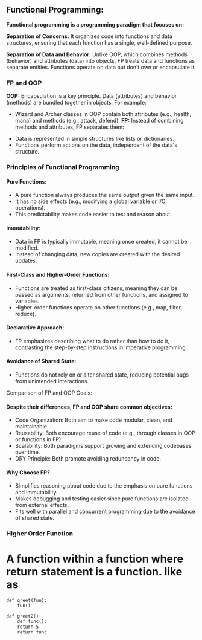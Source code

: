 ## Functional Programming:
**Functional programming is a programming paradigm that focuses on:**

**Separation of Concerns:** It organizes code into functions and data structures, ensuring that each function has a single, well-defined purpose.

**Separation of Data and Behavior:** Unlike OOP, which combines methods (behavior) and attributes (data) into objects, FP treats data and functions as separate entities. Functions operate on data but don’t own or encapsulate it.

### FP and OOP
**OOP:** Encapsulation is a key principle. Data (attributes) and behavior (methods) are bundled together in objects. For example:
+ Wizard and Archer classes in OOP contain both attributes (e.g., health, mana) and methods (e.g., attack, defend).
**FP:** Instead of combining methods and attributes, FP separates them:</p>
+ Data is represented in simple structures like lists or dictionaries.
+ Functions perform actions on the data, independent of the data's structure.

### Principles of Functional Programming

#### Pure Functions:
+ A pure function always produces the same output given the same input.
+ It has no side effects (e.g., modifying a global variable or I/O operations).
+ This predictability makes code easier to test and reason about.

#### Immutability:
+ Data in FP is typically immutable, meaning once created, it cannot be modified.
+ Instead of changing data, new copies are created with the desired updates.

#### First-Class and Higher-Order Functions:
+ Functions are treated as first-class citizens, meaning they can be passed as arguments, returned from other functions, and assigned to variables.
+ Higher-order functions operate on other functions (e.g., map, filter, reduce).

#### Declarative Approach:
+ FP emphasizes describing what to do rather than how to do it, contrasting the step-by-step instructions in imperative programming.

#### Avoidance of Shared State:
+ Functions do not rely on or alter shared state, reducing potential bugs from unintended interactions.

Comparison of FP and OOP Goals:
#### Despite their differences, FP and OOP share common objectives:
+ Code Organization: Both aim to make code modular, clean, and maintainable.
+ Reusability: Both encourage reuse of code (e.g., through classes in OOP or functions in FP).
+ Scalability: Both paradigms support growing and extending codebases over time.
+ DRY Principle: Both promote avoiding redundancy in code.


#### Why Choose FP?
+ Simplifies reasoning about code due to the emphasis on pure functions and immutability.
+ Makes debugging and testing easier since pure functions are isolated from external effects.
+ Fits well with parallel and concurrent programming due to the avoidance of shared state.


### Higher Order Function
# A function within a function where return statement is a function. like as

    def greet(fun):
        fun()

    def greet2(): 
        def func():
        return 5
        return func